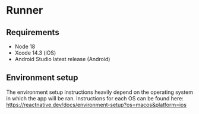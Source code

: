 # Runner

## Requirements
- Node 18
- Xcode 14.3 (iOS)
- Android Studio latest release (Android)

## Environment setup
The environment setup instructions heavily depend on the operating system in which the app will be ran.
Instructions for each OS can be found here: https://reactnative.dev/docs/environment-setup?os=macos&platform=ios

